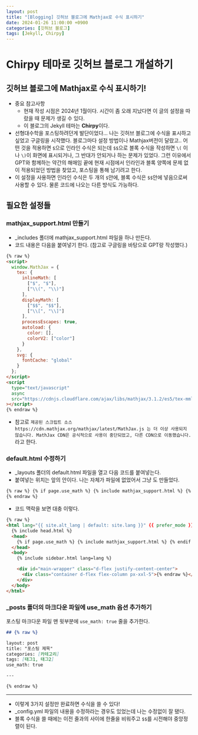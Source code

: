 ```yaml
---
layout: post
title: "[Blogging] 깃허브 블로그에 Mathjax로 수식 표시하기"
date: 2024-01-26 11:00:00 +0900
categories: [깃허브 블로그]
tags: [Jekyll, Chirpy]
---
```


# Chirpy 테마로 깃허브 블로그 개설하기

## 깃허브 블로그에 Mathjax로 수식 표시하기!

- 중요 참고사항
  - 현재 작성 시점은 2024년 1월이다. 시간이 좀 오래 지났다면 이 글의 설정을 따랐을 때 문제가 생길 수 있다.
  - 이 블로그의 Jekyll 테마는 **Chirpy**이다.
- 선형대수학을 포스팅하려던게 발단이었다... 나는 깃허브 블로그에 수식을 표시하고 싶었고 구글링을 시작했다. 블로그마다 설정 방법이나 Mathjax버전이 달랐고.. 어떤 것을 적용하면 `$`으로 인라인 수식은 되는데 `$$`으로 블록 수식을 작성하면 `\(` 이나 `\)`이 화면에 표시되거나, 그 반대가 안되거나 하는 문제가 있었다. 그런 이유에서 GPT와 함께하는 약간의 해매임 끝에 현재 시점에서 인라인과 블록 양쪽에 문제 없이 적용되었던 방법을 찾았고, 포스팅을 통해 남기려고 한다.
- 이 설정을 사용하면 인라인 수식은 두 개의 `$`안에, 블록 수식은 `$$`안에 넣음으로써 사용할 수 있다. 물론 코드에 나오는 다른 방식도 가능하다.

## 필요한 설정들

### mathjax_support.html 만들기

- \_includes 폴더에 mathjax_support.html 파일을 하나 만든다.
- 코드 내용은 다음을 붙여넣기 한다. (참고로 구글링을 바탕으로 GPT랑 작성했다.)

```html
{% raw %}
<script>
  window.MathJax = {
    tex: {
      inlineMath: [
        ["$", "$"],
        ["\\(", "\\)"]
      ],
      displayMath: [
        ["$$", "$$"],
        ["\\[", "\\]"]
      ],
      processEscapes: true,
      autoload: {
        color: [],
        colorV2: ["color"]
      }
    },
    svg: {
      fontCache: "global"
    }
  };
</script>
<script
  type="text/javascript"
  async
  src="https://cdnjs.cloudflare.com/ajax/libs/mathjax/3.1.2/es5/tex-mml-chtml.min.js"
></script>
{% endraw %}
```

- 참고로 `제공된 스크립트 소스 https://cdn.mathjax.org/mathjax/latest/MathJax.js 는 더 이상 사용되지 않습니다. MathJax CDN은 공식적으로 사용이 중단되었고, 다른 CDN으로 이동했습니다.`라고 한다.

### default.html 수정하기

- \_layouts 폴더의 default.html 파일을 열고 다음 코드를 붙여넣는다.
- 붙여넣는 위치는 <body>앞의 <head>안이다. 나는 <head> 자체가 파일에 없었어서 그냥 <head>도 만들었다.

```html
{% raw %} {% if page.use_math %} {% include mathjax_support.html %} {% endif %}
{% endraw %}
```

- 코드 맥락을 보면 대충 이렇다.

```html
{% raw %}
<html lang="{{ site.alt_lang | default: site.lang }}" {{ prefer_mode }}>
  {% include head.html %}
  <head>
    {% if page.use_math %} {% include mathjax_support.html %} {% endif %}
  </head>
  <body>
    {% include sidebar.html lang=lang %}

    <div id="main-wrapper" class="d-flex justify-content-center">
      <div class="container d-flex flex-column px-xxl-5">{% endraw %}</div>
    </div>
  </body>
</html>
```

### \_posts 폴더의 마크다운 파일에 use_math 옵션 추가하기

포스팅 마크다운 파일 맨 윗부분에 `use_math: true` 줄을 추가한다.

```markdown
## {% raw %}

layout: post
title: "포스팅 제목"
categories: [카테고리]
tags: [태그1, 태그2]
use_math: true

---

{% endraw %}
```

---

- 이렇게 3가지 설정만 완료하면 수식을 쓸 수 있다!
- \_config.yml 파일의 내용을 수정하라는 경우도 있었는데 나는 수정없이 잘 됐다.
- 블록 수식을 쓸 때에는 이전 줄과의 사이에 한줄을 비워주고 `$$`를 시전해야 중앙정렬이 된다.
